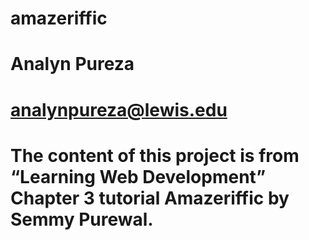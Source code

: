# amazeriffic
# Analyn Pureza
# analynpureza@lewis.edu
# The content of this project is from “Learning Web Development” Chapter 3 tutorial Amazeriffic by Semmy Purewal. 
